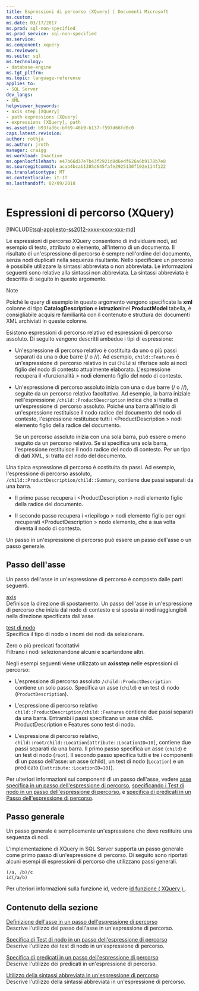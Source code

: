 ```yaml
---
title: Espressioni di percorso (XQuery) | Documenti Microsoft
ms.custom: 
ms.date: 03/17/2017
ms.prod: sql-non-specified
ms.prod_service: sql-non-specified
ms.service: 
ms.component: xquery
ms.reviewer: 
ms.suite: sql
ms.technology:
- database-engine
ms.tgt_pltfrm: 
ms.topic: language-reference
applies_to:
- SQL Server
dev_langs:
- XML
helpviewer_keywords:
- axis step [XQuery]
- path expressions [XQuery]
- expressions [XQuery], path
ms.assetid: b93fa36c-bf69-46b9-b137-f597d66fd0c0
caps.latest.revision: 
author: rothja
ms.author: jroth
manager: craigg
ms.workload: Inactive
ms.openlocfilehash: e47b66d37e7b43f2921d8d6edf626a6b9178b7e8
ms.sourcegitcommit: acab4bcab1385d645fafe2925130f102e114f122
ms.translationtype: MT
ms.contentlocale: it-IT
ms.lasthandoff: 02/09/2018
---
```

# <a name="path-expressions-xquery"></a>Espressioni di percorso (XQuery)
[!INCLUDE[tsql-appliesto-ss2012-xxxx-xxxx-xxx-md](../includes/tsql-appliesto-ss2012-xxxx-xxxx-xxx-md.md)]

  Le espressioni di percorso XQuery consentono di individuare nodi, ad esempio di testo, attributo o elemento, all'interno di un documento. Il risultato di un'espressione di percorso è sempre nell'ordine del documento, senza nodi duplicati nella sequenza risultante. Nello specificare un percorso è possibile utilizzare la sintassi abbreviata o non abbreviata. Le informazioni seguenti sono relative alla sintassi non abbreviata. La sintassi abbreviata è descritta di seguito in questo argomento.  
  
> [!NOTE]  
>  Poiché le query di esempio in questo argomento vengono specificate la **xml** colonne di tipo **CatalogDescription** e **istruzioni**nel  **ProductModel** tabella, è consigliabile acquisire familiarità con il contenuto e struttura dei documenti XML archiviati in queste colonne.  
  
 Esistono espressioni di percorso relativo ed espressioni di percorso assoluto. Di seguito vengono descritti ambedue i tipi di espressione:  
  
-   Un'espressione di percorso relativo è costituita da uno o più passi separati da una o due barre (/ o //). Ad esempio, `child::Features` è un'espressione di percorso relativo in cui `Child` si riferisce solo ai nodi figlio del nodo di contesto attualmente elaborato. L'espressione recupera il \<funzionalità > nodi elemento figlio del nodo di contesto.  
  
-   Un'espressione di percorso assoluto inizia con una o due barre (/ o //), seguite da un percorso relativo facoltativo. Ad esempio, la barra iniziale nell'espressione `/child::ProductDescription` indica che si tratta di un'espressione di percorso assoluto. Poiché una barra all'inizio di un'espressione restituisce il nodo radice del documento del nodo di contesto, l'espressione restituisce tutti i \<ProductDescription > nodi elemento figlio della radice del documento.  
  
     Se un percorso assoluto inizia con una sola barra, può essere o meno seguito da un percorso relativo. Se si specifica una sola barra, l'espressione restituisce il nodo radice del nodo di contesto. Per un tipo di dati XML, si tratta del nodo del documento.  
  
 Una tipica espressione di percorso è costituita da passi. Ad esempio, l'espressione di percorso assoluto, `/child::ProductDescription/child::Summary`, contiene due passi separati da una barra.  
  
-   Il primo passo recupera i \<ProductDescription > nodi elemento figlio della radice del documento.  
  
-   Il secondo passo recupera i \<riepilogo > nodi elemento figlio per ogni recuperati \<ProductDescription > nodo elemento, che a sua volta diventa il nodo di contesto.  
  
 Un passo in un'espressione di percorso può essere un passo dell'asse o un passo generale.  
  
## <a name="axis-step"></a>Passo dell'asse  
 Un passo dell'asse in un'espressione di percorso è composto dalle parti seguenti.  
  
 [axis](../xquery/path-expressions-specifying-axis.md)  
 Definisce la direzione di spostamento. Un passo dell'asse in un'espressione di percorso che inizia dal nodo di contesto e si sposta ai nodi raggiungibili nella direzione specificata dall'asse.  
  
 [test di nodo](../xquery/path-expressions-specifying-node-test.md)  
 Specifica il tipo di nodo o i nomi dei nodi da selezionare.  
  
 Zero o più predicati facoltativi  
 Filtrano i nodi selezionandone alcuni e scartandone altri.  
  
 Negli esempi seguenti viene utilizzato un **axisstep** nelle espressioni di percorso:  
  
-   L'espressione di percorso assoluto `/child::ProductDescription` contiene un solo passo. Specifica un asse (`child`) e un test di nodo (`ProductDescription`).  
  
-   L'espressione di percorso relativo `child::ProductDescription/child::Features` contiene due passi separati da una barra. Entrambi i passi specificano un asse child. ProductDescription e Features sono test di nodo.  
  
-   L'espressione di percorso relativo, `child::root/child::Location[attribute::LocationID=10]`, contiene due passi separati da una barra. Il primo passo specifica un asse (`child`) e un test di nodo (`root`). Il secondo passo specifica tutti e tre i componenti di un passo dell'asse: un asse (child), un test di nodo (`Location`) e un predicato (`[attribute::LocationID=10]`).  
  
 Per ulteriori informazioni sui componenti di un passo dell'asse, vedere [asse specifica in un passo dell'espressione di percorso](../xquery/path-expressions-specifying-axis.md), [specificando i Test di nodo in un passo dell'espressione di percorso](../xquery/path-expressions-specifying-node-test.md), e [specifica di predicati in un Passo dell'espressione di percorso](../xquery/path-expressions-specifying-predicates.md).  
  
## <a name="general-step"></a>Passo generale  
 Un passo generale è semplicemente un'espressione che deve restituire una sequenza di nodi.  
  
 L'implementazione di XQuery in SQL Server supporta un passo generale come primo passo di un'espressione di percorso. Di seguito sono riportati alcuni esempi di espressioni di percorso che utilizzano passi generali.  
  
```  
(/a, /b)/c  
id(/a/b)  
```  
  
 Per ulteriori informazioni sulla funzione id, vedere [id funzione &#40; XQuery &#41; ](../xquery/functions-on-sequences-id.md).  
  
## <a name="in-this-section"></a>Contenuto della sezione  
 [Definizione dell'asse in un passo dell'espressione di percorso](../xquery/path-expressions-specifying-axis.md)  
 Descrive l'utilizzo del passo dell'asse in un'espressione di percorso.  
  
 [Specifica di Test di nodo in un passo dell'espressione di percorso](../xquery/path-expressions-specifying-node-test.md)  
 Descrive l'utilizzo dei test di nodo in un'espressione di percorso.  
  
 [Specifica di predicati in un passo dell'espressione di percorso](../xquery/path-expressions-specifying-predicates.md)  
 Descrive l'utilizzo dei predicati in un'espressione di percorso.  
  
 [Utilizzo della sintassi abbreviata in un'espressione di percorso](../xquery/path-expressions-using-abbreviated-syntax.md)  
 Descrive l'utilizzo della sintassi abbreviata in un'espressione di percorso.  
  
  
